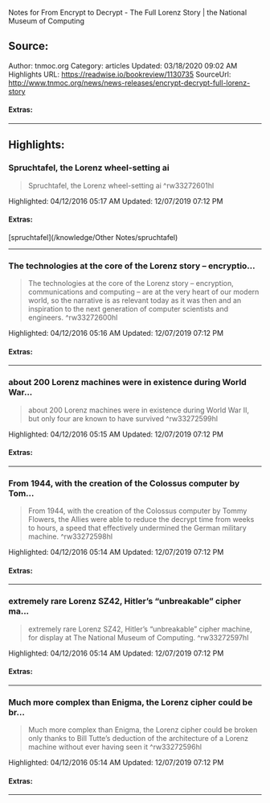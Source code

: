 Notes for From Encrypt to Decrypt - The Full Lorenz Story | the National Museum of Computing

## Source:
Author: tnmoc.org
Category: articles
Updated: 03/18/2020 09:02 AM
Highlights URL: https://readwise.io/bookreview/1130735
SourceUrl: http://www.tnmoc.org/news/news-releases/encrypt-decrypt-full-lorenz-story


#### Extras:




 
-----
 ## Highlights:

### Spruchtafel, the Lorenz wheel-setting ai
>Spruchtafel, the Lorenz wheel-setting ai ^rw33272601hl


Highlighted: 04/12/2016 05:17 AM
Updated: 12/07/2019 07:12 PM


#### Extras:
[spruchtafel](/knowledge/Other Notes/spruchtafel)




------

### The technologies at the core of the Lorenz story – encryptio...
>The technologies at the core of the Lorenz story – encryption, communications and computing – are at the very heart of our modern world, so the narrative is as relevant today as it was then and an inspiration to the next generation of computer scientists and engineers. ^rw33272600hl


Highlighted: 04/12/2016 05:16 AM
Updated: 12/07/2019 07:12 PM


#### Extras:





------

### about 200 Lorenz machines were in existence during World War...
>about 200 Lorenz machines were in existence during World War II, but only four are known to have survived ^rw33272599hl


Highlighted: 04/12/2016 05:15 AM
Updated: 12/07/2019 07:12 PM


#### Extras:





------

### From 1944, with the creation of the Colossus computer by Tom...
>From 1944, with the creation of the Colossus computer by Tommy Flowers, the Allies were able to reduce the decrypt time from weeks to hours, a speed that effectively undermined the German military machine. ^rw33272598hl


Highlighted: 04/12/2016 05:14 AM
Updated: 12/07/2019 07:12 PM


#### Extras:





------

### extremely rare Lorenz SZ42, Hitler’s “unbreakable” cipher ma...
>extremely rare Lorenz SZ42, Hitler’s “unbreakable” cipher machine, for display at The National Museum of Computing. ^rw33272597hl


Highlighted: 04/12/2016 05:14 AM
Updated: 12/07/2019 07:12 PM


#### Extras:





------

### Much more complex than Enigma, the Lorenz cipher could be br...
>Much more complex than Enigma, the Lorenz cipher could be broken only thanks to Bill Tutte’s deduction of the architecture of a Lorenz machine without ever having seen it ^rw33272596hl


Highlighted: 04/12/2016 05:14 AM
Updated: 12/07/2019 07:12 PM


#### Extras:





------

